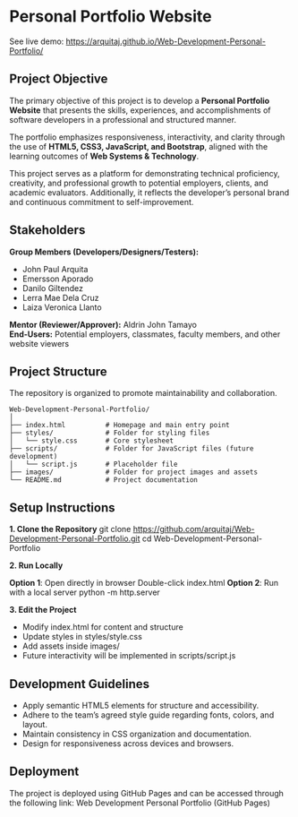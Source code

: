 # Personal Portfolio Website

See live demo: https://arquitaj.github.io/Web-Development-Personal-Portfolio/

## Project Objective
The primary objective of this project is to develop a **Personal Portfolio Website** that presents the skills, experiences, and accomplishments of software developers in a professional and structured manner.  

The portfolio emphasizes responsiveness, interactivity, and clarity through the use of **HTML5, CSS3, JavaScript, and Bootstrap**, aligned with the learning outcomes of **Web Systems & Technology**.  

This project serves as a platform for demonstrating technical proficiency, creativity, and professional growth to potential employers, clients, and academic evaluators. Additionally, it reflects the developer’s personal brand and continuous commitment to self-improvement.  

## Stakeholders
**Group Members (Developers/Designers/Testers):**
- John Paul Arquita  
- Emersson Aporado  
- Danilo Giltendez  
- Lerra Mae Dela Cruz  
- Laiza Veronica Llanto  

**Mentor (Reviewer/Approver):** Aldrin John Tamayo  
**End-Users:** Potential employers, classmates, faculty members, and other website viewers  


## Project Structure
The repository is organized to promote maintainability and collaboration.  

```plaintext
Web-Development-Personal-Portfolio/
│
├── index.html          # Homepage and main entry point
├── styles/             # Folder for styling files
│   └── style.css       # Core stylesheet
├── scripts/            # Folder for JavaScript files (future development)
│   └── script.js       # Placeholder file
├── images/             # Folder for project images and assets
└── README.md           # Project documentation
```

## Setup Instructions
**1. Clone the Repository**
git clone https://github.com/arquitaj/Web-Development-Personal-Portfolio.git
cd Web-Development-Personal-Portfolio

**2. Run Locally**

**Option 1**: Open directly in browser
Double-click index.html
**Option 2**: Run with a local server
python -m http.server

**3. Edit the Project**

- Modify index.html for content and structure
- Update styles in styles/style.css
- Add assets inside images/
- Future interactivity will be implemented in scripts/script.js

## Development Guidelines

- Apply semantic HTML5 elements for structure and accessibility.
- Adhere to the team’s agreed style guide regarding fonts, colors, and layout.
- Maintain consistency in CSS organization and documentation.
- Design for responsiveness across devices and browsers.

## Deployment

The project is deployed using GitHub Pages and can be accessed through the following link:
Web Development Personal Portfolio (GitHub Pages) 
